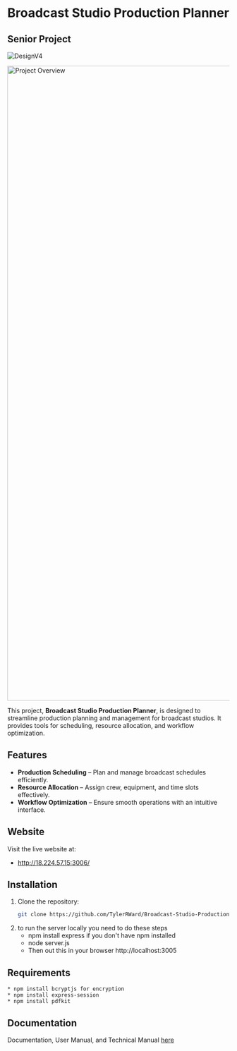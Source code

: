# Broadcast Studio Production Planner
## Senior Project

![DesignV4](https://github.com/user-attachments/assets/0da4b4d8-6820-484b-8cba-f9b5f7414d88)


<img width="1440" alt="Project Overview" src="https://github.com/user-attachments/assets/4fa3a5ac-fd72-4d5d-b607-b76cf941321f" />



This project, **Broadcast Studio Production Planner**, is designed to streamline production planning and management for broadcast studios. It provides tools for scheduling, resource allocation, and workflow optimization.


## Features  
- **Production Scheduling** – Plan and manage broadcast schedules efficiently.  
- **Resource Allocation** – Assign crew, equipment, and time slots effectively.  
- **Workflow Optimization** – Ensure smooth operations with an intuitive interface.

## Website
Visit the live website at: 
   * http://18.224.57.15:3006/

## Installation  
1. Clone the repository:  
   ```bash
   git clone https://github.com/TylerRWard/Broadcast-Studio-Production-Planner.git
2. to run the server locally you need to do these steps
    * npm install express if you don't have npm installed
    * node server.js
    * Then out this in your browser http://localhost:3005

## Requirements
    * npm install bcryptjs for encryption
    * npm install express-session
    * npm install pdfkit

## Documentation
Documentation, User Manual, and Technical Manual [here](https://lindenwood0-my.sharepoint.com/:w:/r/personal/mj603_lindenwood_edu/Documents/senior%20project%20documentation%20.docx?d=we5a3b93f556d4e7b883210ee92ab0a4a&csf=1&web=1&e=ZERwYs)
    
